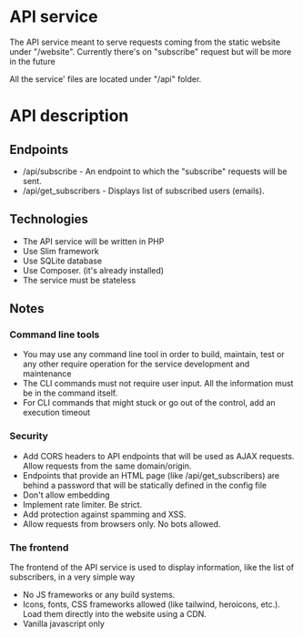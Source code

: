 # API service

The API service meant to serve requests coming from the static website under "/website". Currently there's on "subscribe" request but will be more in the future

All the service' files are located under "/api" folder.

# API description

## Endpoints

- /api/subscribe - An endpoint to which the "subscribe" requests will be sent.
- /api/get_subscribers - Displays list of subscribed users (emails).

## Technologies

- The API service will be written in PHP
- Use Slim framework
- Use SQLite database
- Use Composer. (it's already installed)
- The service must be stateless


## Notes

### Command line tools

- You may use any command line tool in order to build, maintain, test or any other require operation for the service development and maintenance
- The CLI commands must not require user input. All the information must be in the command itself.
- For CLI commands that might stuck or go out of the control, add an execution timeout

### Security

- Add CORS headers to API endpoints that will be used as AJAX requests. Allow requests from the same domain/origin.
- Endpoints that provide an HTML page (like /api/get_subscribers) are behind a password that will be statically defined in the config file
- Don't allow embedding
- Implement rate limiter. Be strict.
- Add protection against spamming and XSS.
- Allow requests from browsers only. No bots allowed.

### The frontend

The frontend of the API service is used to display information, like the list of subscribers, in a very simple way

- No JS frameworks or any build systems.
- Icons, fonts, CSS frameworks allowed (like tailwind, heroicons, etc.). Load them directly into the website using a CDN.
- Vanilla javascript only

